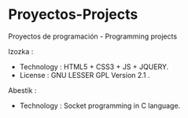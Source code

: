 # Proyectos-Projects
Proyectos de programación - Programming projects

Izozka :
  - Technology : HTML5 + CSS3 + JS + JQUERY.
  - License :  GNU LESSER GPL Version 2.1 .
  

Abestik :
  - Technology : Socket programming in C language. 
